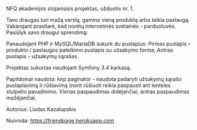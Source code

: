 NFQ akademijos stojamasis projektas, užduotis nr. 1.

	
Tavo draugas turi mažą verslą, gamina vieną produktą arba teikia paslaugą. Vakarojant prasitarė, kad norėtų internetinės svetainės - parduotuvės. Pasiūlyk savo draugui sprendimą:

Panaudojant PHP ir MySQL/MariaDB sukurk du puslapius:
Pirmas puslapis – produkto / paslaugos pateikimo puslapis su užsakymo forma;
Antras puslapis – užsakymų sąrašas.

Projektas sukurtas naudojant Symfony 3.4 karkasą.

Papildomai naudota:
knp paginator - naudota padaryti užsakymų sąrašo puslapiavimą ir rūšiavimą (norit rūšiuoti reikia paspausti ant lenteles stulpelio pavadinimo. Vienas paspaudimas didėjančiai, antras paspaudimas mažėjančiai.


Autorius: Liudas Kazalupskis

Nuoroda: https://friendpage.herokuapp.com
